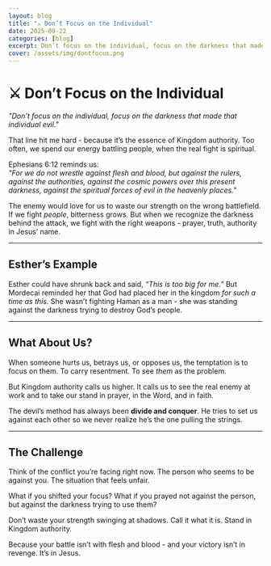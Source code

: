 ```yaml
---
layout: blog
title: "⚔️ Don’t Focus on the Individual"
date: 2025-09-22
categories: [blog]
excerpt: Don’t focus on the individual, focus on the darkness that made that individual evil.
cover: /assets/img/dontfocus.png
---
```

# ⚔️ Don’t Focus on the Individual  

*"Don’t focus on the individual, focus on the darkness that made that individual evil."*  

That line hit me hard - because it’s the essence of Kingdom authority. Too often, we spend our energy battling people, when the real fight is spiritual.  

Ephesians 6:12 reminds us:  
*"For we do not wrestle against flesh and blood, but against the rulers, against the authorities, against the cosmic powers over this present darkness, against the spiritual forces of evil in the heavenly places."*  

The enemy would love for us to waste our strength on the wrong battlefield. If we fight *people*, bitterness grows. But when we recognize the darkness behind the attack, we fight with the right weapons - prayer, truth, authority in Jesus’ name.  

---

## Esther’s Example  

Esther could have shrunk back and said, *“This is too big for me.”* But Mordecai reminded her that God had placed her in the kingdom *for such a time as this.* She wasn’t fighting Haman as a man - she was standing against the darkness trying to destroy God’s people.  

---

## What About Us?  

When someone hurts us, betrays us, or opposes us, the temptation is to focus on them. To carry resentment. To see *them* as the problem.  

But Kingdom authority calls us higher. It calls us to see the real enemy at work and to take our stand in prayer, in the Word, and in faith.  

The devil’s method has always been **divide and conquer**. He tries to set us against each other so we never realize he’s the one pulling the strings.  

---

## The Challenge  

Think of the conflict you’re facing right now. The person who seems to be against you. The situation that feels unfair.  

What if you shifted your focus? What if you prayed not against the person, but against the darkness trying to use them?  

Don’t waste your strength swinging at shadows. Call it what it is. Stand in Kingdom authority.  

Because your battle isn’t with flesh and blood - and your victory isn’t in revenge. It’s in Jesus.  
